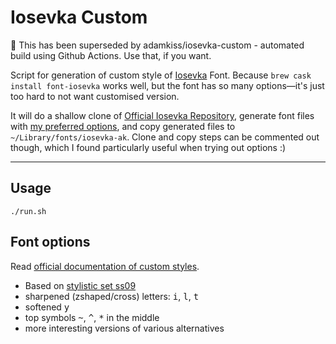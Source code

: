 # Iosevka Custom

🛑 This has been superseded by adamkiss/iosevka-custom - automated build using Github Actions. Use that, if you want.

Script for generation of custom style of [Iosevka][iosevka-repo] Font. Because `brew cask install font-iosevka` works well, but the font has so many options—it's just too hard to not want customised version.

It will do a shallow clone of [Official Iosevka Repository][iosevka-repo], generate font files with [my preferred options](#font-options), and copy generated files to `~/Library/fonts/iosevka-ak`. Clone and copy steps can be commented out though, which I found particularly useful when trying out options :)

---

## Usage

```
./run.sh
```

## Font options

Read [official documentation of custom styles][custom-styles].

- Based on [stylistic set ss09][ss09]
- sharpened (zshaped/cross) letters: <kbd>i</kbd>, <kbd>l</kbd>, <kbd>t</kbd>
- softened <kbd>y</kbd>
- top symbols <kbd>~</kbd>, <kbd>^</kbd>, <kbd>*</kbd> in the middle
- more interesting versions of various alternatives

[iosevka-repo]: https://github.com/be5invis/Iosevka
[ss09]: https://github.com/be5invis/Iosevka#weights-variants-and-opentype-features
[custom-styles]: https://github.com/be5invis/Iosevka#build-your-own-style
